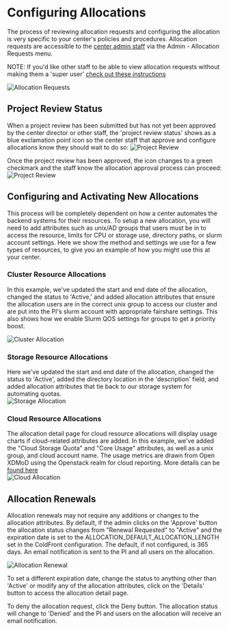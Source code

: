 # Configuring Allocations   

The process of reviewing allocation requests and configuring the allocation is very specific to your center's policies and procedures.  Allocation requests are accessible to the [center admin staff](../roles/sysadmins.md) via the Admin - Allocation Requests menu.  

NOTE: If you'd like other staff to be able to view allocation requests without making them a 'super user' [check out these instructions](../roles/staff.md#give-staff-access-to-review-allocation-requests)

![Allocation Requests](../../images/alloc_requests.PNG)


## Project Review Status  

When a project review has been submitted but has not yet been approved by the center director or other staff, the 'project review status' shows as a blue exclamation point icon so the center staff that approve and configure allocations know they should wait to do so:
![Project Review](../../images/project_review7.PNG)

Once the project review has been approved, the icon changes to a green checkmark and the staff know the allocation approval process can proceed:
![Project Review](../../images/project_review10.PNG)

## Configuring and Activating New Allocations

This process will be completely dependent on how a center automates the backend systems for their resources.  To setup a new allocation, you will need to add attributes such as unix/AD groups that users must be in to access the resource, limits for CPU or storage use, directory paths, or slurm account settings.  Here we show the method and settings we use for a few types of resources, to give you an example of how you might use this at your center.  

### Cluster Resource Allocations  

In this example, we've updated the start and end date of the allocation, changed the status to 'Active,' and added allocation attributes that ensure the allocation users are in the correct unix group to access our cluster and are put into the PI's slurm account with appropriate fairshare settings.  This also shows how we enable Slurm QOS settings for groups to get a priority boost.  

![Cluster Allocation](../../images/alloc_cluster.PNG)  


### Storage Resource Allocations

Here we've updated the start and end date of the allocation, changed the status to 'Active', added the directory location in the 'description' field, and added allocation attributes that tie back to our storage system for automating quotas.  
![Storage Allocation](../../images/alloc_storage.PNG)    

### Cloud Resource Allocations  

The allocation detail page for cloud resource allocations will display usage charts if cloud-related attributes are added.  In this example, we've added the "Cloud Storage Quota" and "Core Usage" attributes, as well as a unix group, and cloud account name.  The usage metrics are drawn from Open XDMoD using the Openstack realm for cloud reporting.  More details can be [found here](https://github.com/ubccr/coldfront/tree/master/coldfront/plugins/xdmod)  
![Cloud Allocation](../../images/alloc_cloud.PNG)


## Allocation Renewals

Allocation renewals may not require any additions or changes to the allocation attributes.  By default, if the admin clicks on the 'Approve' button the allocation status changes from "Renewal Requested" to "Active" and the expiration date is set to the ALLOCATION_DEFAULT_ALLOCATION_LENGTH set in the ColdFront configuration.  The default, if not configured, is 365 days.  An email notification is sent to the PI and all users on the allocation.

![Allocation Renewal](../../images/alloc_renew.PNG)

To set a different expiration date, change the status to anything other than 'Active' or modify any of the allocation attributes, click on the 'Details' button to access the allocation detail page.  

To deny the allocation request, click the Deny button.  The allocation status will change to 'Denied' and the PI and users on the allocation will receive an email notification.  
